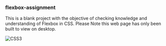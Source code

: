 ### flexbox-assignment

This is a blank project with the objective of checking knowledge and understanding of Flexbox in CSS. 
Please Note this web page has only been built to view on desktop.

![CSS3](https://img.shields.io/badge/-CSS3-F3F7FA?logo=css3&logoColor=1572B6&style=for-the-badge&logoWidth=30)